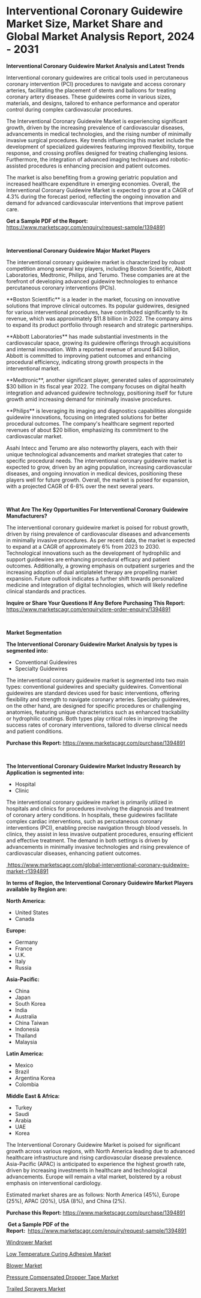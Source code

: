 <p><h1>Interventional Coronary Guidewire Market Size, Market Share and Global Market Analysis Report, 2024 - 2031</h1></p><p><strong>Interventional Coronary Guidewire Market Analysis and Latest Trends</strong></p>
<p><p>Interventional coronary guidewires are critical tools used in percutaneous coronary intervention (PCI) procedures to navigate and access coronary arteries, facilitating the placement of stents and balloons for treating coronary artery diseases. These guidewires come in various sizes, materials, and designs, tailored to enhance performance and operator control during complex cardiovascular procedures.</p><p>The Interventional Coronary Guidewire Market is experiencing significant growth, driven by the increasing prevalence of cardiovascular diseases, advancements in medical technologies, and the rising number of minimally invasive surgical procedures. Key trends influencing this market include the development of specialized guidewires featuring improved flexibility, torque response, and crossing profiles designed for treating challenging lesions. Furthermore, the integration of advanced imaging techniques and robotic-assisted procedures is enhancing precision and patient outcomes.</p><p>The market is also benefiting from a growing geriatric population and increased healthcare expenditure in emerging economies. Overall, the Interventional Coronary Guidewire Market is expected to grow at a CAGR of 4.3% during the forecast period, reflecting the ongoing innovation and demand for advanced cardiovascular interventions that improve patient care.</p></p>
<p><strong>Get a Sample PDF of the Report:&nbsp;</strong> <a href="https://www.marketscagr.com/enquiry/request-sample/1394891">https://www.marketscagr.com/enquiry/request-sample/1394891</a></p>
<p>&nbsp;</p>
<p><strong>Interventional Coronary Guidewire Major Market Players</strong></p>
<p><p>The interventional coronary guidewire market is characterized by robust competition among several key players, including Boston Scientific, Abbott Laboratories, Medtronic, Philips, and Terumo. These companies are at the forefront of developing advanced guidewire technologies to enhance percutaneous coronary interventions (PCIs).</p><p>**Boston Scientific** is a leader in the market, focusing on innovative solutions that improve clinical outcomes. Its popular guidewires, designed for various interventional procedures, have contributed significantly to its revenue, which was approximately $11.8 billion in 2022. The company aims to expand its product portfolio through research and strategic partnerships.</p><p>**Abbott Laboratories** has made substantial investments in the cardiovascular space, growing its guidewire offerings through acquisitions and internal innovation. With a reported revenue of around $43 billion, Abbott is committed to improving patient outcomes and enhancing procedural efficiency, indicating strong growth prospects in the interventional market.</p><p>**Medtronic**, another significant player, generated sales of approximately $30 billion in its fiscal year 2022. The company focuses on digital health integration and advanced guidewire technology, positioning itself for future growth amid increasing demand for minimally invasive procedures.</p><p>**Philips** is leveraging its imaging and diagnostics capabilities alongside guidewire innovations, focusing on integrated solutions for better procedural outcomes. The company's healthcare segment reported revenues of about $20 billion, emphasizing its commitment to the cardiovascular market.</p><p>Asahi Intecc and Terumo are also noteworthy players, each with their unique technological advancements and market strategies that cater to specific procedural needs. The interventional coronary guidewire market is expected to grow, driven by an aging population, increasing cardiovascular diseases, and ongoing innovation in medical devices, positioning these players well for future growth. Overall, the market is poised for expansion, with a projected CAGR of 6-8% over the next several years.</p></p>
<p>&nbsp;</p>
<p><strong>What Are The Key Opportunities For Interventional Coronary Guidewire Manufacturers?</strong></p>
<p><p>The interventional coronary guidewire market is poised for robust growth, driven by rising prevalence of cardiovascular diseases and advancements in minimally invasive procedures. As per recent data, the market is expected to expand at a CAGR of approximately 6% from 2023 to 2030. Technological innovations such as the development of hydrophilic and support guidewires are enhancing procedural efficacy and patient outcomes. Additionally, a growing emphasis on outpatient surgeries and the increasing adoption of dual antiplatelet therapy are propelling market expansion. Future outlook indicates a further shift towards personalized medicine and integration of digital technologies, which will likely redefine clinical standards and practices.</p></p>
<p><strong>Inquire or Share Your Questions If Any Before Purchasing This Report:</strong> <a href="https://www.marketscagr.com/enquiry/pre-order-enquiry/1394891">https://www.marketscagr.com/enquiry/pre-order-enquiry/1394891</a></p>
<p>&nbsp;</p>
<p><strong>Market Segmentation</strong></p>
<p><strong>The Interventional Coronary Guidewire Market Analysis by types is segmented into:</strong></p>
<p><ul><li>Conventional Guidewires</li><li>Specialty Guidewires</li></ul></p>
<p><p>The interventional coronary guidewire market is segmented into two main types: conventional guidewires and specialty guidewires. Conventional guidewires are standard devices used for basic interventions, offering flexibility and strength to navigate coronary arteries. Specialty guidewires, on the other hand, are designed for specific procedures or challenging anatomies, featuring unique characteristics such as enhanced trackability or hydrophilic coatings. Both types play critical roles in improving the success rates of coronary interventions, tailored to diverse clinical needs and patient conditions.</p></p>
<p><strong>Purchase this Report:&nbsp;</strong><a href="https://www.marketscagr.com/purchase/1394891">https://www.marketscagr.com/purchase/1394891</a></p>
<p>&nbsp;</p>
<p><strong>The Interventional Coronary Guidewire Market Industry Research by Application is segmented into:</strong></p>
<p><ul><li>Hospital</li><li>Clinic</li></ul></p>
<p><p>The interventional coronary guidewire market is primarily utilized in hospitals and clinics for procedures involving the diagnosis and treatment of coronary artery conditions. In hospitals, these guidewires facilitate complex cardiac interventions, such as percutaneous coronary interventions (PCI), enabling precise navigation through blood vessels. In clinics, they assist in less invasive outpatient procedures, ensuring efficient and effective treatment. The demand in both settings is driven by advancements in minimally invasive technologies and rising prevalence of cardiovascular diseases, enhancing patient outcomes.</p></p>
<p><a href="https://www.marketscagr.com/global-interventional-coronary-guidewire-market-r1394891">&nbsp;https://www.marketscagr.com/global-interventional-coronary-guidewire-market-r1394891</a></p>
<p><strong>In terms of Region, the Interventional Coronary Guidewire Market Players available by Region are:</strong></p>
<p>
    <p> <strong> North America: </strong>
        <ul>
            <li>United States</li>
            <li>Canada</li>
        </ul>
        </p> 
    <p> <strong> Europe: </strong>
        <ul>
            <li>Germany</li>
            <li>France</li>
            <li>U.K.</li>
            <li>Italy</li>
            <li>Russia</li>
        </ul>
        </p> 
    <p> <strong> Asia-Pacific: </strong>
        <ul>
            <li>China</li>
            <li>Japan</li>
            <li>South Korea</li>
            <li>India</li>
            <li>Australia</li>
            <li>China Taiwan</li>
            <li>Indonesia</li>
            <li>Thailand</li>
            <li>Malaysia</li>
        </ul>
        </p> 
    <p> <strong> Latin America: </strong>
        <ul>
            <li>Mexico</li>
            <li>Brazil</li>
            <li>Argentina Korea</li>
            <li>Colombia</li>
        </ul>
        </p> 
    <p> <strong> Middle East & Africa: </strong>
        <ul>
            <li>Turkey</li>
            <li>Saudi</li>
            <li>Arabia</li>
            <li>UAE</li>
            <li>Korea</li>
        </ul>
    </p>
    </p>
<p><p>The Interventional Coronary Guidewire Market is poised for significant growth across various regions, with North America leading due to advanced healthcare infrastructure and rising cardiovascular disease prevalence. Asia-Pacific (APAC) is anticipated to experience the highest growth rate, driven by increasing investments in healthcare and technological advancements. Europe will remain a vital market, bolstered by a robust emphasis on interventional cardiology. </p><p>Estimated market shares are as follows: North America (45%), Europe (25%), APAC (20%), USA (8%), and China (2%).</p></p>
<p><strong>Purchase this Report: </strong><a href="https://www.marketscagr.com/purchase/1394891">https://www.marketscagr.com/purchase/1394891</a></p>
<p>&nbsp;<strong>Get a Sample PDF of the Report:&nbsp;&nbsp;</strong><a href="https://www.marketscagr.com/enquiry/request-sample/1394891">https://www.marketscagr.com/enquiry/request-sample/1394891</a></p>
<p><strong></strong></p>
<p><p><a href="https://www.linkedin.com/pulse/future-windrower-market-global-forecast-trends-2024-2031-ovvff?trackingId=E4PbdMsRQWCwOwTXeYa9IQ%3D%3D">Windrower Market</a></p><p><a href="https://issuu.com/reportprime-2/docs/low-temperature-curing-adhesive-mar_b10cac477cd0b7">Low Temperature Curing Adhesive Market</a></p><p><a href="https://www.linkedin.com/pulse/blower-market-global-share-ranking-overall-sales-demand-forecast-o0dhf?trackingId=f1sEa2qxSjq2%2FNKBeRfwtA%3D%3D">Blower Market</a></p><p><a href="https://issuu.com/reportprime-2/docs/pressure-compensated-dropper-tape-m_210a0e989d0ee6">Pressure Compensated Dropper Tape Market</a></p><p><a href="https://www.linkedin.com/pulse/global-market-pulse-trends-growth-analysis-trailed-sprayers-forecasted-dpoqf?trackingId=v37%2BGZ1gSDuTTmFs8RFv4Q%3D%3D">Trailed Sprayers Market</a></p></p>